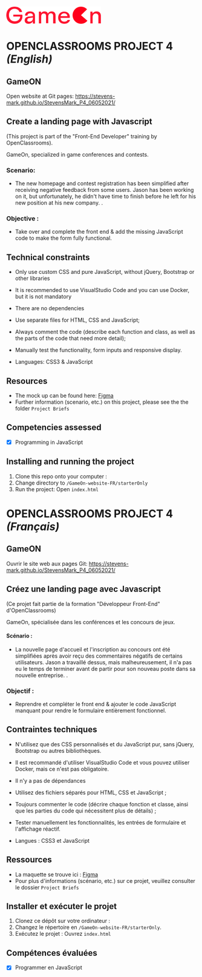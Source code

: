 
![GameOn](Logo.png)

# OPENCLASSROOMS PROJECT 4 *(English)*

## GameON ## 
Open website at Git pages:  https://stevens-mark.github.io/StevensMark_P4_06052021/

## Create a landing page with Javascript 

(This project is part of the "Front-End Developer" training by OpenClassrooms).

GameOn, specialized in game conferences and contests.

### Scenario:
- The new homepage and contest registration has been simplified after receiving negative feedback from some users. Jason has been working on it, but unfortunately, he didn't have time to finish before he left for his new position at his new company. .

### Objective :
- Take over and complete the front end & add the missing JavaScript code to make the form fully functional.

## Technical constraints

- Only use custom CSS and pure JavaScript, without jQuery, Bootstrap or other libraries
- It is recommended to use VisualStudio Code and you can use Docker, but it is not mandatory 
- There are no dependencies
- Use separate files for HTML, CSS and JavaScript;
- Always comment the code (describe each function and class, as well as the parts of the code that need more detail);
- Manually test the functionality, form inputs and responsive display.

-	Languages: CSS3 & JavaScript

## Resources
- The mock up can be found here: [Figma](https://www.figma.com/file/prxFGnSUoEhk6PTcMaJQim/UI-Design-GameOn-EN?node-id=0%3A1)
- Further information (scenario, etc.) on this project, please see the the folder `Project Briefs`


## Competencies assessed

- [x] Programming in JavaScript


## Installing and running the project

1. Clone this repo onto your computer :
2. Change directory to `/GameOn-website-FR/starterOnly`
3. Run the project: Open `index.html`



# OPENCLASSROOMS PROJECT 4 *(Français)*

## GameON ## 
Ouvrir le site web aux pages Git:  https://stevens-mark.github.io/StevensMark_P4_06052021/

## Créez une landing page avec Javascript 

(Ce projet fait partie de la formation "Développeur Front-End" d'OpenClassrooms)

GameOn, spécialisée dans les conférences et les concours de jeux.

#### Scénario :
- La nouvelle page d'accueil et l'inscription au concours ont été simplifiées après avoir reçu des commentaires négatifs de certains utilisateurs. Jason a travaillé dessus, mais malheureusement, il n'a pas eu le temps de terminer avant de partir pour son nouveau poste dans sa nouvelle entreprise. .

### Objectif :
- Reprendre et compléter le front end & ajouter le code JavaScript manquant pour rendre le formulaire entièrement fonctionnel.

## Contraintes techniques

- N'utilisez que des CSS personnalisés et du JavaScript pur, sans jQuery, Bootstrap ou autres bibliothèques.
- Il est recommandé d'utiliser VisualStudio Code et vous pouvez utiliser Docker, mais ce n'est pas obligatoire. 
- Il n'y a pas de dépendances
- Utilisez des fichiers séparés pour HTML, CSS et JavaScript ;
- Toujours commenter le code (décrire chaque fonction et classe, ainsi que les parties du code qui nécessitent plus de détails) ;
- Tester manuellement les fonctionnalités, les entrées de formulaire et l'affichage réactif.

-	Langues : CSS3 et JavaScript

## Ressources
- La maquette se trouve ici : [Figma](https://www.figma.com/file/prxFGnSUoEhk6PTcMaJQim/UI-Design-GameOn-EN?node-id=0%3A1)
- Pour plus d'informations (scénario, etc.) sur ce projet, veuillez consulter le dossier `Project Briefs`


## Installer et exécuter le projet

1. Clonez ce dépôt sur votre ordinateur :
2. Changez le répertoire en `/GameOn-website-FR/starterOnly`.
3. Exécutez le projet : Ouvrez `index.html`


## Compétences évaluées

- [x]	Programmer en JavaScript
